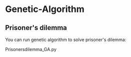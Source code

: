 # Genetic-Algorithm

## Prisoner's dilemma
You can run genetic algorithm to solve prisoner's dilemma:

  Prisonersdilemma_GA.py
  
